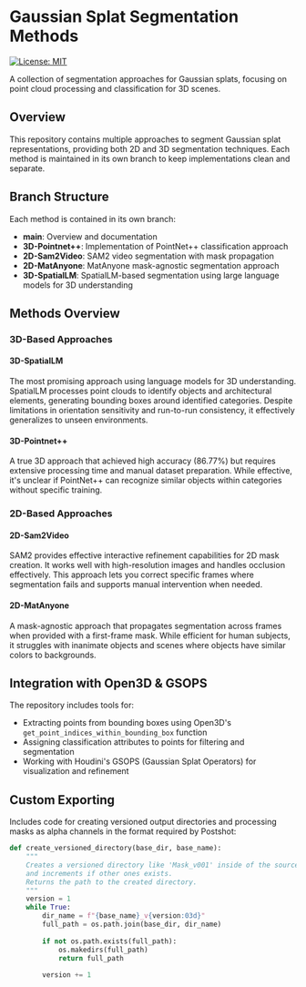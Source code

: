 # Gaussian Splat Segmentation Methods

[![License: MIT](https://img.shields.io/badge/License-MIT-yellow.svg)](https://opensource.org/licenses/MIT)

A collection of segmentation approaches for Gaussian splats, focusing on point cloud processing and classification for 3D scenes.

## Overview

This repository contains multiple approaches to segment Gaussian splat representations, providing both 2D and 3D segmentation techniques. Each method is maintained in its own branch to keep implementations clean and separate.

## Branch Structure

Each method is contained in its own branch:

- **main**: Overview and documentation
- **3D-Pointnet++**: Implementation of PointNet++ classification approach
- **2D-Sam2Video**: SAM2 video segmentation with mask propagation
- **2D-MatAnyone**: MatAnyone mask-agnostic segmentation approach
- **3D-SpatialLM**: SpatialLM-based segmentation using large language models for 3D understanding

## Methods Overview

### 3D-Based Approaches

#### 3D-SpatialLM
The most promising approach using language models for 3D understanding. SpatialLM processes point clouds to identify objects and architectural elements, generating bounding boxes around identified categories. Despite limitations in orientation sensitivity and run-to-run consistency, it effectively generalizes to unseen environments.

#### 3D-Pointnet++
A true 3D approach that achieved high accuracy (86.77%) but requires extensive processing time and manual dataset preparation. While effective, it's unclear if PointNet++ can recognize similar objects within categories without specific training.

### 2D-Based Approaches

#### 2D-Sam2Video
SAM2 provides effective interactive refinement capabilities for 2D mask creation. It works well with high-resolution images and handles occlusion effectively. This approach lets you correct specific frames where segmentation fails and supports manual intervention when needed.

#### 2D-MatAnyone
A mask-agnostic approach that propagates segmentation across frames when provided with a first-frame mask. While efficient for human subjects, it struggles with inanimate objects and scenes where objects have similar colors to backgrounds.

## Integration with Open3D & GSOPS

The repository includes tools for:
- Extracting points from bounding boxes using Open3D's `get_point_indices_within_bounding_box` function
- Assigning classification attributes to points for filtering and segmentation
- Working with Houdini's GSOPS (Gaussian Splat Operators) for visualization and refinement

## Custom Exporting

Includes code for creating versioned output directories and processing masks as alpha channels in the format required by Postshot:

```python
def create_versioned_directory(base_dir, base_name):
    """
    Creates a versioned directory like 'Mask_v001' inside of the source directory 
    and increments if other ones exists.
    Returns the path to the created directory.
    """
    version = 1
    while True:
        dir_name = f"{base_name}_v{version:03d}"
        full_path = os.path.join(base_dir, dir_name)
        
        if not os.path.exists(full_path):
            os.makedirs(full_path)
            return full_path
        
        version += 1
